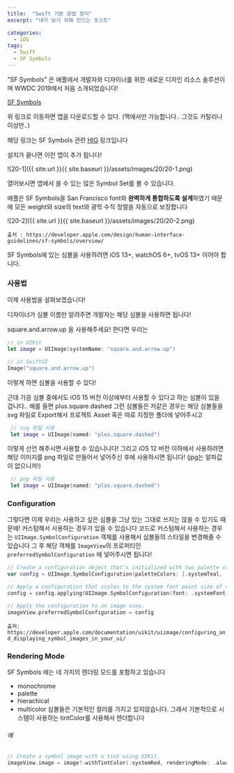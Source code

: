 ```yaml
---
title:  "Swift 기본 문법 정리"
excerpt: "내가 보기 위해 만드는 포스트"

categories: 
  - iOS
tags:
  - Swift
  - SF Symbols
---
```


"SF Symbols" 은 애플에서 개발자와 디자이너를 위한 새로운 디자인 리소스 솔루션이며 WWDC 2019에서 처음 소개되었습니다!

[SF Symbols](https://developer.apple.com/sf-symbols/)

위 링크로 이동하면 앱을 다운로드할 수 있다. (맥에서만 가능합니다.. 그것도 카탈리나 이상만..)

해당 링크는 SF Symbols 관련 [HIG](https://developer.apple.com/design/human-interface-guidelines/sf-symbols/overview/) 링크입니다 

설치가 끝나면 이런 앱이 추가 됩니다!

![20-1]({{ site.url }}{{ site.baseurl }}/assets/images/20/20-1.png)

열어보시면 앱에서 쓸 수 있는 많은 Symbol Set를 볼 수 있습니다.

애플은 SF Symbols을 San Francisco font와 **완벽하게 통합하도록 설계**하였기 때문에 모든 weight와 size의 text와 광학 수직 정렬을 자동으로 보장합니다

![20-2]({{ site.url }}{{ site.baseurl }}/assets/images/20/20-2.png)

` 출처 : https://developer.apple.com/design/human-interface-guidelines/sf-symbols/overview/ `

SF Symbols에 있는 심볼을 사용하려면 iOS 13+, watchOS 6+, tvOS 13+ 이어야 합니다.

### 사용법

이제 사용법을 살펴보겠습니다!

디자이너가 심볼 이름만 알려주면 개발자는 해당 심볼을 사용하면 됩니다!

square.and.arrow.up 을 사용해주세요! 한다면 우리는

```swift
// in UIKit
let image = UIImage(systemName: "square.and.arrow.up")

// in SwiftUI
Image("square.and.arrow.up")
```

이렇게 하면 심볼을 사용할 수 있다!

근데 가끔 심볼 중에서도 iOS 15 버전 이상에부터 사용할 수 있다고 하는 심볼이 있을 겁니다.. 예를 들면 plus.square.dashed 그런 심볼들은 저같은 경우는 해당 심볼들을 svg 파일로 Export해서 프로젝트 Asset 혹은 따로 지정한 폴더에 넣어주시고 

```swift
 // svg 파일 사용
 let image = UIImage(named: "plus.square.dashed")
```

 이렇게 선언 해주시면 사용할 수 있습니니다!
 그리고 iOS 12 버전 이하에서 사용하려면 해당 이미지를 png 파일로 만들어서 넣어주신 후에 사용하시면 됩니다! (jpg는 알파값이 없으니까!)
 
```swift
 // png 파일 사용
 let image = UIImage(named: "plus.square.dashed")
```
 
 ### Configuration
 그렇다면 이제 우리는 사용하고 싶은 심볼을 그냥 있는 그대로 쓰지는 않을 수 있기도 때문에! 커스텀해서 사용하는 경우가 있을 수 있습니다
코드로 커스텀해서 사용하는 경우는 `UIImage.SymbolConfiguration` 객체를 사용해서 심볼들의 스타일을 변경해줄 수 있습니다
그 후 해당 객체를  `ImageView`의 프로퍼티인 `preferredSymbolConfiguration` 에 넣어주시면 됩니다!

```swift
// Create a configuration object that’s initialized with two palette colors.
var config = UIImage.SymbolConfiguration(paletteColors: [.systemTeal, .systemGray5])

// Apply a configuration that scales to the system font point size of 42.
config = config.applying(UIImage.SymbolConfiguration(font: .systemFont(ofSize: 42.0)))

// Apply the configuration to an image view.
imageView.preferredSymbolConfiguration = config
```

` 출처: https://developer.apple.com/documentation/uikit/uiimage/configuring_and_displaying_symbol_images_in_your_ui/ `

### Rendering Mode
SF Symbols 에는 네 가지의 렌더링 모드를 포함하고 있습니다
- monochrome
- palette
- hierachical
- multicolor
 심볼들은 기본적인 컬러를 가지고 있지않습니다. 그래서 기본적으로 시스템이 사용하는 tintColor를 사용해서 렌더합니다
 ###### 예
```swift
// Create a symbol image with a tint using UIKit.
imageView.image = image?.withTintColor(.systemRed, renderingMode: .alwaysOriginal)
```

